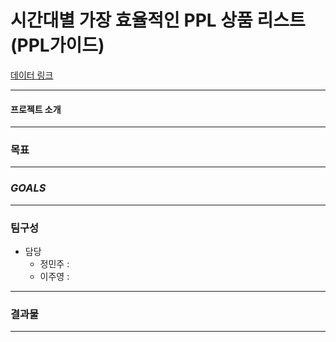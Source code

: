 # 시간대별 가장 효율적인 PPL 상품 리스트(PPL가이드)
[데이터 링크](https://adstat.kobaco.co.kr/mcr/portal/dataSet/mdssInfoPage.do?orderState=regDt&pageSize=10&pageIndex=1&searchItem=all&searchText=&datasetId=DS_MST_0000000422#)


***
#### 프로젝트 소개

***

### 목표

***

### ___GOALS___

***

### 팀구성
- 담당
    - 정민주 : 
    - 이주영 : 
    
***

### 결과물


***

### 
